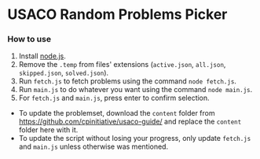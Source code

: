 # USACO Random Problems Picker

### How to use
1. Install [node.js](https://nodejs.org/en/download).
2. Remove the `.temp` from files' extensions (`active.json`, `all.json`, `skipped.json`, `solved.json`).
3. Run `fetch.js` to fetch problems using the command `node fetch.js`.
4. Run `main.js` to do whatever you want using the command `node main.js`.
5. For `fetch.js` and `main.js`, press enter to confirm selection.

- To update the problemset, download the `content` folder from https://github.com/cpinitiative/usaco-guide/ and replace the `content` folder here with it.
- To update the script without losing your progress, only update `fetch.js` and `main.js` unless otherwise was mentioned.